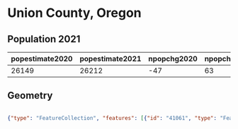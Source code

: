 # Union County, Oregon

## Population 2021

| popestimate2020 | popestimate2021 | npopchg2020 | npopchg2021 | births2020 | births2021 | deaths2020 | deaths2021 | naturalchg2020 | naturalchg2021 | internationalmig2020 | internationalmig2021 | domesticmig2020 | domesticmig2021 | netmig2020 | netmig2021 |  rbirth2021  |  rdeath2021  | rnaturalchg2021 | rinternationalmig2021 | rdomesticmig2021 | rnetmig2021  |
|-----------------|-----------------|-------------|-------------|------------|------------|------------|------------|----------------|----------------|----------------------|----------------------|-----------------|-----------------|------------|------------|--------------|--------------|-----------------|-----------------------|------------------|--------------|
| 26149           | 26212           | -47         | 63          | 70         | 239        | 87         | 327        | -17            | -88            | 0                    | 6                    | -29             | 143             | -29        | 149        | 9.1289318386 | 12.490212181 | -3.361280342    | 0.2291782052          | 5.4620805561     | 5.6912587613|

## Geometry

```geojson

{"type": "FeatureCollection", "features": [{"id": "41061", "type": "Feature", "geometry": {"type": "MultiPolygon", "coordinates": [[[[-117.2665586, 45.080798973], [-117.501025553, 45.079240993], [-117.563124539, 45.079581999], [-117.563700558, 44.992782009], [-117.777846497, 44.992151711], [-117.778280444, 45.007653358], [-117.796956103, 45.027718225], [-117.817718859, 45.025787005], [-117.852247022, 45.060282161], [-117.885953383, 45.0587701], [-117.895612815, 45.038487835], [-117.949957775, 45.002776947], [-117.967666012, 44.996511578], [-118.000984205, 44.994827848], [-118.037307396, 45.00413445], [-118.070305461, 45.017399055], [-118.092333452, 45.041217053], [-118.130779445, 45.045047058], [-118.141887446, 45.027905063], [-118.160907447, 45.015980063], [-118.185862441, 45.019386062], [-118.214351436, 45.007333071], [-118.214280441, 44.989034073], [-118.24473744, 44.958250076], [-118.270139439, 44.957251076], [-118.285939431, 44.965051081], [-118.324741421, 44.971850085], [-118.347242414, 44.987149086], [-118.403344411, 44.976450092], [-118.434646406, 44.962452094], [-118.436046399, 44.984350092], [-118.469448394, 44.993850097], [-118.519049386, 44.995950101], [-118.518452371, 45.080648092], [-118.548554365, 45.080750098], [-118.546664342, 45.196945087], [-118.655763322, 45.196849101], [-118.655765309, 45.257747094], [-118.696768302, 45.257647096], [-118.697670283, 45.345147092], [-118.656267292, 45.340446086], [-118.6138643, 45.339846085], [-118.613365297, 45.354946083], [-118.428254327, 45.355145065], [-118.428455315, 45.428945058], [-118.404854319, 45.429045057], [-118.405154317, 45.442645055], [-118.366552326, 45.428945052], [-118.251046346, 45.429046043], [-118.197943358, 45.427147037], [-118.198144349, 45.470447035], [-118.117040364, 45.470749025], [-118.118282352, 45.51457402], [-118.116509332, 45.624850015], [-118.11713932, 45.688492009], [-118.06680933, 45.688359005], [-118.066359312, 45.773522996], [-118.045040315, 45.773531991], [-118.044989308, 45.817091992], [-117.973652321, 45.816971987], [-117.972908313, 45.860579979], [-117.747300353, 45.861004959], [-117.74708737, 45.773339967], [-117.788222364, 45.77371997], [-117.787642381, 45.689563976], [-117.766874383, 45.689466973], [-117.76699739, 45.660345977], [-117.746421392, 45.659918972], [-117.746420403, 45.617187978], [-117.727135405, 45.617266976], [-117.727257426, 45.514698986], [-117.683944434, 45.515136981], [-117.683691452, 45.428009986], [-117.663830457, 45.427886987], [-117.663543468, 45.365749988], [-117.643439472, 45.365473988], [-117.643733477, 45.337186989], [-117.583011488, 45.338288983], [-117.582332493, 45.310044986], [-117.562335496, 45.310164984], [-117.561620501, 45.295974985], [-117.542021504, 45.295913985], [-117.541780508, 45.267417984], [-117.521894513, 45.267757981], [-117.520028523, 45.209434988], [-117.476610533, 45.209416983], [-117.47697454, 45.165308985], [-117.267148581, 45.16585297], [-117.2665586, 45.080798973]]]]}, "properties": {}}]}
```

